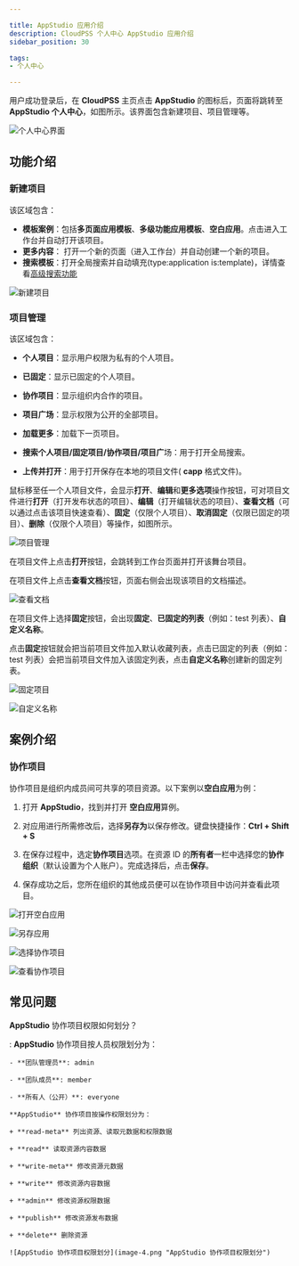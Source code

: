 ```yaml
---

title: AppStudio 应用介绍
description: CloudPSS 个人中心 AppStudio 应用介绍
sidebar_position: 30

tags: 
- 个人中心

---
```


用户成功登录后，在 **CloudPSS** 主页点击 **AppStudio** 的图标后，页面将跳转至 **AppStudio 个人中心**，如图所示。该界面包含新建项目、项目管理等。

![个人中心界面](./个人中心界面.png "个人中心界面")

## 功能介绍

### 新建项目

该区域包含： 

+ **模板案例**：包括**多页面应用模板**、**多级功能应用模板**、**空白应用**。点击进入工作台并自动打开该项目。
+ **更多内容**： 打开一个新的页面（进入工作台）并自动创建一个新的项目。
+ **搜索模板**：打开全局搜索并自动填充(type:application is:template)，详情查看[高级搜索功能](../../others/advanced-search/index.md "高级搜索功能")

![新建项目](./新建项目.png "新建项目")


### 项目管理

该区域包含：

+ **个人项目**：显示用户权限为私有的个人项目。

+ **已固定**：显示已固定的个人项目。
  
+ **协作项目**：显示组织内合作的项目。

+ **项目广场**：显示权限为公开的全部项目。

+ **加载更多**：加载下一页项目。
  
+ **搜索个人项目/固定项目/协作项目/项目广**场：用于打开全局搜索。

+ **上传并打开**：用于打开保存在本地的项目文件( **capp** 格式文件)。 


鼠标移至任一个人项目文件，会显示**打开**、**编辑**和**更多选项**操作按钮，可对项目文件进行**打开**（打开发布状态的项目）、**编辑**（打开编辑状态的项目）、**查看文档**（可以通过点击该项目快速查看）、**固定**（仅限个人项目）、**取消固定**（仅限已固定的项目）、**删除**（仅限个人项目）等操作，如图所示。

![项目管理](./项目管理.png "项目管理")

在项目文件上点击**打开**按钮，会跳转到工作台页面并打开该舞台项目。

在项目文件上点击**查看文档**按钮，页面右侧会出现该项目的文档描述。

![查看文档](./查看文档.png "查看文档")

在项目文件上选择**固定**按钮，会出现**固定**、**已固定的列表**（例如：test 列表）、**自定义名称**。

点击**固定**按钮就会把当前项目文件加入默认收藏列表，点击已固定的列表（例如：test 列表）会把当前项目文件加入该固定列表，点击**自定义名称**创建新的固定列表。

![固定项目](./固定项目.png "固定项目")

![自定义名称](./自定义名称.png "自定义名称")

## 案例介绍

### 协作项目

协作项目是组织内成员间可共享的项目资源。以下案例以**空白应用**为例：

1. 打开 **AppStudio**，找到并打开 **空白应用**算例。

2. 对应用进行所需修改后，选择**另存为**以保存修改。键盘快捷操作：**Ctrl + Shift + S**

3. 在保存过程中，选定**协作项目**选项。在资源 ID 的**所有者**一栏中选择您的**协作组织**（默认设置为个人账户）。完成选择后，点击**保存**。

4. 保存成功之后，您所在组织的其他成员便可以在协作项目中访问并查看此项目。

![打开空白应用](image.png "打开空白应用")

![另存应用](image-1.png "另存应用") 

![选择协作项目](image-2.png "选择协作项目")

![查看协作项目](image-3.png "查看协作项目")

## 常见问题

**AppStudio** 协作项目权限如何划分？

:   **AppStudio** 协作项目按人员权限划分为：

    - **团队管理员**: admin

    - **团队成员**: member

    - **所有人（公开）**: everyone

    **AppStudio** 协作项目按操作权限划分为：

    + **read-meta** 列出资源、读取元数据和权限数据

    + **read** 读取资源内容数据
    
    + **write-meta** 修改资源元数据
    
    + **write** 修改资源内容数据
    
    + **admin** 修改资源权限数据
    
    + **publish** 修改资源发布数据
    
    + **delete** 删除资源

    ![AppStudio 协作项目权限划分](image-4.png "AppStudio 协作项目权限划分")




